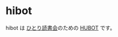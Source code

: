 # hibot

hibot は [ひとり読書会][hitoridokusho]のための [HUBOT][github/hubot] です。

[hitoridokusho]: http://hitoridokusho.doorkeeper.jp/
[github/hubot]: http://github.com/github/hubot
